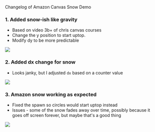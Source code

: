 Changelog of Amazon Canvas Snow Demo

### 1. Added snow-ish like gravity

- Based on video 3b+ of chris canvas courses
- Change the y position to start uptop.
- Modify dy to be more predictable

![](https://i.imgur.com/bvDIAGB.gif)

### 2. Added dx change for snow

- Looks janky, but I adjusted `dx` based on a counter value

![](https://i.imgur.com/xNuo7hu.gif)

### 3. Amazon snow working as expected

- Fixed the spawn so circles would start uptop instead
- Issues - some of the snow fades away over time, possibly because it goes off screen forever, but maybe that's a good thing

![](https://i.imgur.com/p9z6Zvu.gif)
